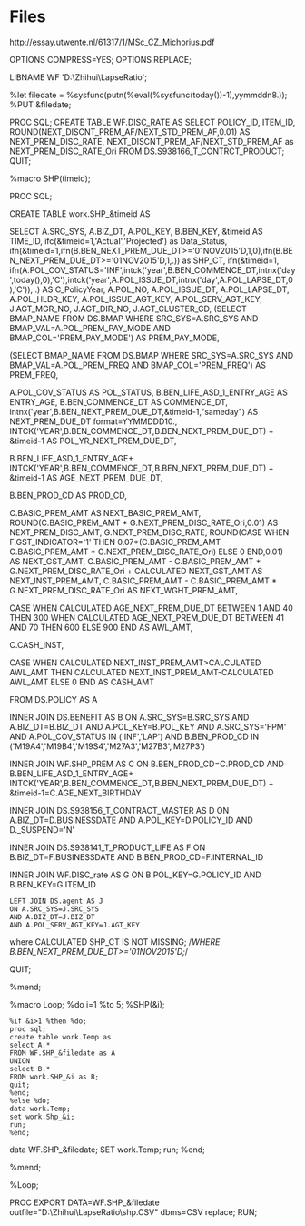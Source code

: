 # Files

http://essay.utwente.nl/61317/1/MSc_CZ_Michorius.pdf 

OPTIONS COMPRESS=YES;
OPTIONS REPLACE;

LIBNAME WF 'D:\Zhihui\LapseRatio';

%let filedate = %sysfunc(putn(%eval(%sysfunc(today())-1),yymmddn8.));
%PUT &filedate;

PROC SQL;
CREATE TABLE WF.DISC_RATE AS
SELECT
POLICY_ID,
ITEM_ID,
ROUND(NEXT_DISCNT_PREM_AF/NEXT_STD_PREM_AF,0.01) AS NEXT_PREM_DISC_RATE,
NEXT_DISCNT_PREM_AF/NEXT_STD_PREM_AF as NEXT_PREM_DISC_RATE_Ori
FROM DS.S938166_T_CONTRCT_PRODUCT;
QUIT;

%macro SHP(timeid);

PROC SQL;

CREATE TABLE work.SHP_&timeid AS

SELECT 
A.SRC_SYS,
A.BIZ_DT,
A.POL_KEY,
B.BEN_KEY,
&timeid AS TIME_ID,
ifc(&timeid=1,'Actual','Projected') as Data_Status,
ifn(&timeid=1,ifn(B.BEN_NEXT_PREM_DUE_DT>='01NOV2015'D,1,0),ifn(B.BEN_NEXT_PREM_DUE_DT>='01NOV2015'D,1,.)) as SHP_CT,
ifn(&timeid=1,
	ifn(A.POL_COV_STATUS='INF',intck('year',B.BEN_COMMENCE_DT,intnx('day',today(),0),'C'),intck('year',A.POL_ISSUE_DT,intnx('day',A.POL_LAPSE_DT,0),'C')),
	.) AS C_PolicyYear,
A.POL_NO,
A.POL_ISSUE_DT,
A.POL_LAPSE_DT,
A.POL_HLDR_KEY,
A.POL_ISSUE_AGT_KEY,
A.POL_SERV_AGT_KEY,
	J.AGT_MGR_NO,
	J.AGT_DIR_NO,
	J.AGT_CLUSTER_CD,
(SELECT BMAP_NAME
FROM DS.BMAP
WHERE SRC_SYS=A.SRC_SYS
AND BMAP_VAL=A.POL_PREM_PAY_MODE
AND BMAP_COL='PREM_PAY_MODE') AS PREM_PAY_MODE,

(SELECT BMAP_NAME
FROM DS.BMAP
WHERE SRC_SYS=A.SRC_SYS
AND BMAP_VAL=A.POL_PREM_FREQ
AND BMAP_COL='PREM_FREQ') AS PREM_FREQ,

A.POL_COV_STATUS AS POL_STATUS,
B.BEN_LIFE_ASD_1_ENTRY_AGE AS ENTRY_AGE,
B.BEN_COMMENCE_DT AS COMMENCE_DT,
intnx('year',B.BEN_NEXT_PREM_DUE_DT,&timeid-1,"sameday") AS NEXT_PREM_DUE_DT format=YYMMDDD10.,
INTCK('YEAR',B.BEN_COMMENCE_DT,B.BEN_NEXT_PREM_DUE_DT) + &timeid-1  AS POL_YR_NEXT_PREM_DUE_DT,

B.BEN_LIFE_ASD_1_ENTRY_AGE+
INTCK('YEAR',B.BEN_COMMENCE_DT,B.BEN_NEXT_PREM_DUE_DT) + &timeid-1 AS AGE_NEXT_PREM_DUE_DT,

B.BEN_PROD_CD AS PROD_CD,

C.BASIC_PREM_AMT AS NEXT_BASIC_PREM_AMT,
ROUND(C.BASIC_PREM_AMT * G.NEXT_PREM_DISC_RATE_Ori,0.01) AS NEXT_PREM_DISC_AMT,
G.NEXT_PREM_DISC_RATE,
ROUND(CASE WHEN F.GST_INDICATOR='1' THEN 0.07*(C.BASIC_PREM_AMT - C.BASIC_PREM_AMT * G.NEXT_PREM_DISC_RATE_Ori) 
	ELSE 0 END,0.01) AS NEXT_GST_AMT,
C.BASIC_PREM_AMT - C.BASIC_PREM_AMT * G.NEXT_PREM_DISC_RATE_Ori + CALCULATED NEXT_GST_AMT AS NEXT_INST_PREM_AMT,
C.BASIC_PREM_AMT - C.BASIC_PREM_AMT * G.NEXT_PREM_DISC_RATE_Ori AS NEXT_WGHT_PREM_AMT,

CASE 
  WHEN CALCULATED AGE_NEXT_PREM_DUE_DT BETWEEN 1 AND 40 THEN 300
  WHEN CALCULATED AGE_NEXT_PREM_DUE_DT BETWEEN 41 AND 70 THEN 600
  ELSE 900
END AS AWL_AMT,

C.CASH_INST,

CASE
  WHEN CALCULATED NEXT_INST_PREM_AMT>CALCULATED AWL_AMT THEN CALCULATED NEXT_INST_PREM_AMT-CALCULATED AWL_AMT
  ELSE 0
END AS CASH_AMT

FROM DS.POLICY AS A

INNER JOIN DS.BENEFIT AS B
ON A.SRC_SYS=B.SRC_SYS
AND A.BIZ_DT=B.BIZ_DT
AND A.POL_KEY=B.POL_KEY
AND A.SRC_SYS='FPM'
AND A.POL_COV_STATUS IN ('INF','LAP')
AND B.BEN_PROD_CD IN ('M19A4','M19B4','M19S4','M27A3','M27B3','M27P3')

INNER JOIN WF.SHP_PREM AS C
ON B.BEN_PROD_CD=C.PROD_CD
AND B.BEN_LIFE_ASD_1_ENTRY_AGE+
INTCK('YEAR',B.BEN_COMMENCE_DT,B.BEN_NEXT_PREM_DUE_DT) + &timeid-1=C.AGE_NEXT_BIRTHDAY

INNER JOIN DS.S938156_T_CONTRACT_MASTER AS D
ON A.BIZ_DT=D.BUSINESSDATE
AND A.POL_KEY=D.POLICY_ID
AND D._SUSPEND='N'

INNER JOIN DS.S938141_T_PRODUCT_LIFE AS F
ON B.BIZ_DT=F.BUSINESSDATE
AND B.BEN_PROD_CD=F.INTERNAL_ID

INNER JOIN WF.DISC_rate AS G
ON B.POL_KEY=G.POLICY_ID
AND B.BEN_KEY=G.ITEM_ID

	LEFT JOIN DS.agent AS J
	ON A.SRC_SYS=J.SRC_SYS
	AND A.BIZ_DT=J.BIZ_DT
	AND A.POL_SERV_AGT_KEY=J.AGT_KEY

where CALCULATED SHP_CT IS NOT MISSING;
/*WHERE B.BEN_NEXT_PREM_DUE_DT>='01NOV2015'D;*/

QUIT;

%mend;

%macro Loop;
%do i=1 %to 5;
%SHP(&i);

    %if &i>1 %then %do;
    proc sql;
    create table work.Temp as
    select A.*
	FROM WF.SHP_&filedate as A
	UNION
	select B.*
    FROM work.SHP_&i as B;
    quit;
    %end;
    %else %do;
    data work.Temp;
    set work.Shp_&i;
    run;
    %end;

data WF.SHP_&filedate;
SET work.Temp;
run;
%end;

%mend;

%Loop;

 
PROC EXPORT DATA=WF.SHP_&filedate
   outfile="D:\Zhihui\LapseRatio\shp.CSV"
   dbms=CSV
   replace;
RUN;

